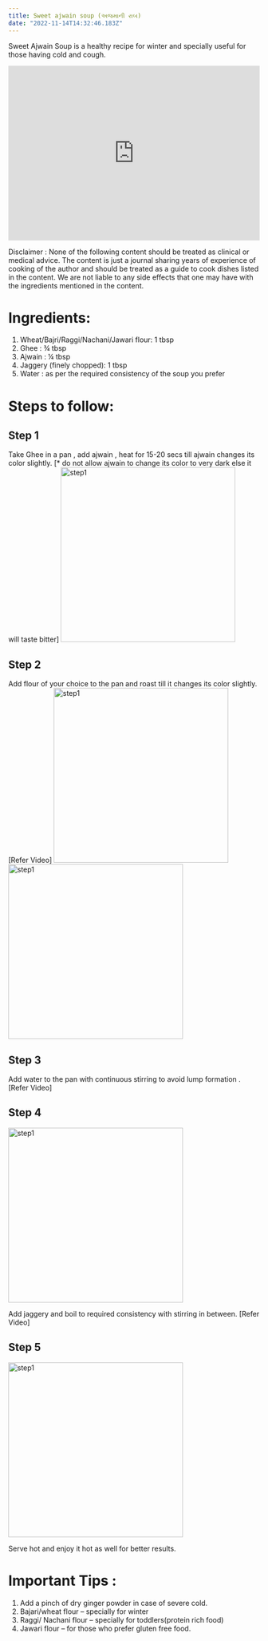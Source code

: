 ```yaml
---
title: Sweet ajwain soup (અજમાની રાબ)
date: "2022-11-14T14:32:46.183Z"
---
```


Sweet Ajwain Soup is a healthy recipe for winter and specially useful for those having cold and cough.

<iframe width="100%" height="350" src="https://www.youtube.com/embed/655w7aL-4-Y" title="YouTube video player" frameBorder="0" allow="accelerometer; autoplay; clipboard-write; encrypted-media; gyroscope; picture-in-picture" allowFullScreen></iframe>

Disclaimer : None of the following content should be treated as clinical or medical advice. The content is just a journal sharing years of experience of cooking of the author and should be treated as a guide to cook dishes listed in the content. We are not liable to any side effects that one may have with the ingredients mentioned in the content.

# Ingredients:

1. Wheat/Bajri/Raggi/Nachani/Jawari flour: 1 tbsp
2. Ghee : ¾ tbsp
3. Ajwain : ¼ tbsp
4. Jaggery (finely chopped): 1 tbsp
5. Water : as per the required consistency of the soup you prefer

# Steps to follow:

## Step 1

Take Ghee in a pan , add ajwain , heat for 15-20 secs till ajwain changes its color slightly.
[* do not allow ajwain to change its color to very dark else it will taste bitter]
<img className="img-blogpage" src="https://firebasestorage.googleapis.com/v0/b/learning-firebase-img-crud.appspot.com/o/ajwainSoup_pic1.jpeg?alt=media&token=8c187c9e-80b4-4b1c-a6be-af886188caac" alt="step1" width="350" height="350" />

## Step 2

Add flour of your choice to the pan and roast till it changes its color slightly.
[Refer Video]
<img className="img-blogpage" src="https://firebasestorage.googleapis.com/v0/b/learning-firebase-img-crud.appspot.com/o/ajwainSoup_pic2.jpeg?alt=media&token=6f524863-4ff0-46aa-9ebc-5133bc441fac" alt="step1" width="350" height="350" />
<img className="img-blogpage" src="https://firebasestorage.googleapis.com/v0/b/learning-firebase-img-crud.appspot.com/o/ajwainSoup_pic3.jpeg?alt=media&token=bb569cc3-6d33-4a90-a1b4-780988a06d7c" alt="step1" width="350" height="350" />

## Step 3

Add water to the pan with continuous stirring to avoid lump formation .
[Refer Video]

## Step 4

<img className="img-blogpage" src="https://firebasestorage.googleapis.com/v0/b/learning-firebase-img-crud.appspot.com/o/ajwainSoup_pic4.jpeg?alt=media&token=fb03dd7c-101e-4f46-9acc-cd8c65defd12" alt="step1" width="350" height="350" />

Add jaggery and boil to required consistency with stirring in between.
[Refer Video]

## Step 5

<img className="img-blogpage" src="https://firebasestorage.googleapis.com/v0/b/learning-firebase-img-crud.appspot.com/o/ajwainSoup_pic5.jpeg?alt=media&token=5c5c2153-8154-4bc3-bcda-4e256f0f7acc" alt="step1" width="350" height="350" />

Serve hot and enjoy it hot as well for better results.

# Important Tips :

1. Add a pinch of dry ginger powder in case of severe cold.
2. Bajari/wheat flour – specially for winter
3. Raggi/ Nachani flour – specially for toddlers(protein rich food)
4. Jawari flour – for those who prefer gluten free food.
